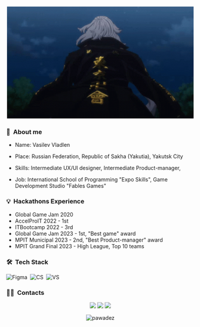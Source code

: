 </p>
<p align="center">
  <img src="tenor.gif" height="300" width="500">
</p>

### 🌱 &nbsp;About me

- Name:
  Vasilev Vladlen
  
- Place:
  Russian Federation, Republic of Sakha (Yakutia), Yakutsk City
- Skills:
  Intermediate UX/UI designer,
  Intermediate Product-manager,

- Job:
  International School of Programming "Expo Skills",
  Game Development Studio "Fables Games"
  
### 💡 &nbsp;Hackathons Experience
- Global Game Jam 2020
- AccelProIT 2022 - 1st
- ITBootcamp 2022 - 3rd
- Global Game Jam 2023 - 1st, "Best game" award
- MPIT Municipal 2023 - 2nd, "Best Product-manager" award
- MPIT Grand Final 2023 - High League, Top 10 teams

### 🛠 &nbsp;Tech Stack
![Figma](https://img.shields.io/badge/-Figma-05122A?style=flat&logo=figma&logoColor=white)&nbsp;
![CS](https://img.shields.io/badge/-CSharp-05122A?style=flat&logo=csharp&logoColor=white)&nbsp;
![VS](https://img.shields.io/badge/-VSCode-05122A?style=flat&logo=vs&logoColor=white)&nbsp;

### 🤝🏻 &nbsp;Contacts

<p align="center">
<a href="https://vk.com/pawade"><img src="https://img.shields.io/badge/-@vladleach-1877F2?style=flat&logo=vk"/></a>
<a href="https://t.me/pawadez"><img src="https://img.shields.io/badge/-@pawadez-1877F2?style=flat&logo=telegram"/></a>
<a href="https://mail.google.com/mail/u/0/#inbox?compose=new"><img src="https://img.shields.io/badge/-ckr.naikax@gmail.com-1877F2?style=flat&logo=gmail"/></a>
</p>

<p align="center"> <img src="https://github-readme-stats.vercel.app/api?username=pawadez&show_icons=true&theme=great-gatsby" alt="pawadez" />
